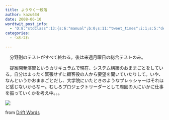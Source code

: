 ```yaml
---
title: ようやく一段落
author: kazu634
date: 2008-06-10
wordtwit_post_info:
  - 'O:8:"stdClass":13:{s:6:"manual";b:0;s:11:"tweet_times";i:1;s:5:"delay";i:0;s:7:"enabled";i:1;s:10:"separation";s:2:"60";s:7:"version";s:3:"3.7";s:14:"tweet_template";b:0;s:6:"status";i:2;s:6:"result";a:0:{}s:13:"tweet_counter";i:2;s:13:"tweet_log_ids";a:1:{i:0;i:4063;}s:9:"hash_tags";a:0:{}s:8:"accounts";a:1:{i:0;s:7:"kazu634";}}'
categories:
  - つれづれ

---
```

<div class="section">
<p>
    　分野別のテストがすべて終わる。後は来週月曜日の総合テストのみ。
</p>
  
<p>
    　提案開発演習というカリキュラムで現在、システム構築のおままごとをしている。自分はまったく緊張せずに顧客役の人から要望を聞いていたりして。いや、なんというかおままごとだし、大学院にいたときのようなプレッシャーはそれほど感じないからなー。むしろプロジェクトリーダーとして周囲の人にいかに仕事を振っていくかを考え中。。。
</p>
  
<p>
<center>
</center>
</p>
  
<p>
<a href="http://flickr.com/photos/drift-words/76209176/" onclick="__gaTracker('send', 'event', 'outbound-article', 'http://flickr.com/photos/drift-words/76209176/', '');" title="Causes of delay"><img src="http://farm1.static.flickr.com/43/76209176_9e0c6f4bd1_m.jpg" /></a>
</p>
  
<p>
    from <a href="http://flickr.com/people/drift-words/" onclick="__gaTracker('send', 'event', 'outbound-article', 'http://flickr.com/people/drift-words/', 'Drift Words');">Drift Words</a>
</p></p>
</div>
